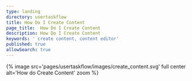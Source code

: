 ```yaml
---
type: landing
directory: usertaskflow
title: How Do I Create Content
page_title:  How Do I Create Content
description: How Do I Create Content
keywords: ' create content, content editor'
published: true
allowSearch: true
---
```

{% image src='pages/usertaskflow/images/create_content.svg' full center alt='How do Create Content' zoom %} 
